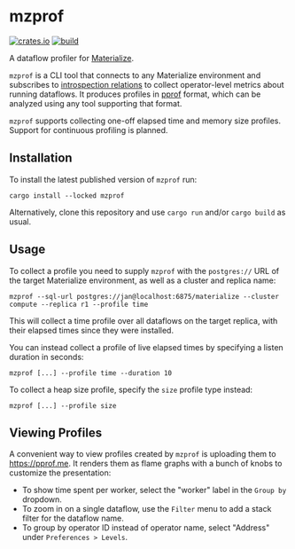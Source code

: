# mzprof

[![crates.io](https://img.shields.io/crates/v/mzprof)](https://crates.io/crates/mzprof)
[![build](https://img.shields.io/github/actions/workflow/status/teskje/mzprof/ci.yml)](https://github.com/teskje/mzprof/actions/workflows/ci.yml)

A dataflow profiler for [Materialize](https://github.com/MaterializeInc/materialize).

`mzprof` is a CLI tool that connects to any Materialize environment and subscribes to [introspection relations](https://materialize.com/docs/sql/system-catalog/mz_introspection) to collect operator-level metrics about running dataflows.
It produces profiles in [pprof](https://github.com/google/pprof) format, which can be analyzed using any tool supporting that format.

`mzprof` supports collecting one-off elapsed time and memory size profiles.
Support for continuous profiling is planned.

## Installation

To install the latest published version of `mzprof` run:

```
cargo install --locked mzprof
```

Alternatively, clone this repository and use `cargo run` and/or `cargo build` as usual.

## Usage

To collect a profile you need to supply `mzprof` with the `postgres://` URL of the target Materialize environment, as well as a cluster and replica name:

```
mzprof --sql-url postgres://jan@localhost:6875/materialize --cluster compute --replica r1 --profile time
```

This will collect a time profile over all dataflows on the target replica, with their elapsed times since they were installed.

You can instead collect a profile of live elapsed times by specifying a listen duration in seconds:

```
mzprof [...] --profile time --duration 10
```

To collect a heap size profile, specify the `size` profile type instead:

```
mzprof [...] --profile size
```

## Viewing Profiles

A convenient way to view profiles created by `mzprof` is uploading them to https://pprof.me.
It renders them as flame graphs with a bunch of knobs to customize the presentation:

* To show time spent per worker, select the "worker" label in the `Group by` dropdown.
* To zoom in on a single dataflow, use the `Filter` menu to add a stack filter for the dataflow name.
* To group by operator ID instead of operator name, select "Address" under `Preferences > Levels`.
